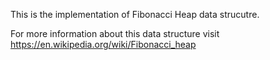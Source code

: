 This is the implementation of Fibonacci Heap data strucutre.


For more information about this data structure visit https://en.wikipedia.org/wiki/Fibonacci_heap
